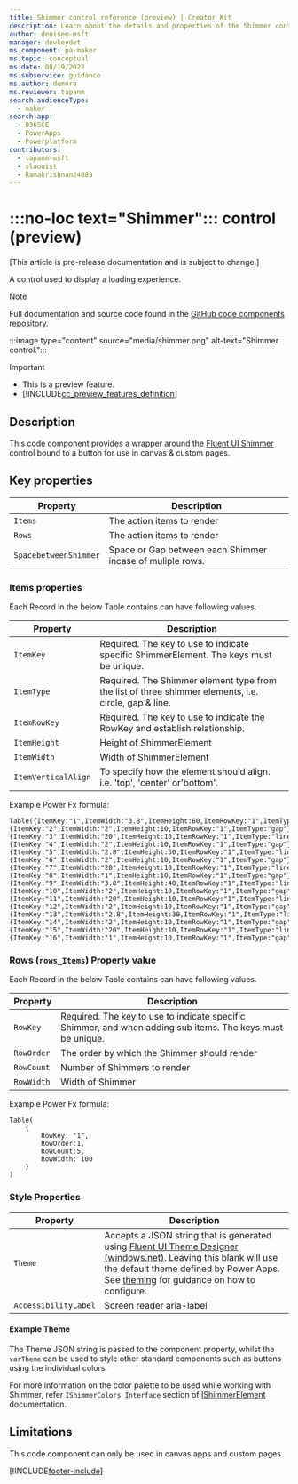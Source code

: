 ```yaml
---
title: Shimmer control reference (preview) | Creator Kit
description: Learn about the details and properties of the Shimmer control in the Creator Kit.
author: denisem-msft
manager: devkeydet
ms.component: pa-maker
ms.topic: conceptual
ms.date: 08/19/2022
ms.subservice: guidance
ms.author: demora
ms.reviewer: tapanm
search.audienceType: 
  - maker
search.app: 
  - D365CE
  - PowerApps
  - Powerplatform
contributors:
  - tapanm-msft
  - slaouist
  - Ramakrishnan24689
---
```


# :::no-loc text="Shimmer"::: control (preview)

[This article is pre-release documentation and is subject to change.]

A control used to display a loading experience.

> [!NOTE]
> Full documentation and source code found in the [GitHub code components repository](https://github.com/microsoft/powercat-code-components/tree/main/Shimmer).

:::image type="content" source="media/shimmer.png" alt-text="Shimmer control.":::

> [!IMPORTANT]
> - This is a preview feature.
> - [!INCLUDE[cc_preview_features_definition](../../includes/cc-preview-features-definition.md)]

## Description

This code component provides a wrapper around the [Fluent UI Shimmer](https://developer.microsoft.com/en-us/fluentui#/controls/web/shimmer) control bound to a button for use in canvas & custom pages.

## Key properties

| Property | Description |
| -------- | ----------- |
| `Items` | The action items to render |
| `Rows` | The action items to render |
| `SpacebetweenShimmer` | Space or Gap between each Shimmer incase of muliple rows. | 

### Items properties

Each Record in the below Table contains can have following values.

| Property | Description |
| -------- | ----------- |
| `ItemKey` | Required. The key to use to indicate specific ShimmerElement. The keys must be unique. |
| `ItemType` | Required. The Shimmer element type from the list of three shimmer elements, i.e. circle, gap & line. |
| `ItemRowKey` | Required. The key to use to indicate the RowKey and establish relationship. |
| `ItemHeight` | Height of ShimmerElement |
| `ItemWidth` | Width of ShimmerElement |
| `ItemVerticalAlign` | To specify how the element should align. i.e. 'top', 'center' or'bottom'. |

Example Power Fx formula:
```
Table({ItemKey:"1",ItemWidth:"3.8",ItemHeight:60,ItemRowKey:"1",ItemType:"circle"},{ItemKey:"2",ItemWidth:"2",ItemHeight:10,ItemRowKey:"1",ItemType:"gap"},{ItemKey:"3",ItemWidth:"20",ItemHeight:10,ItemRowKey:"1",ItemType:"line"},{ItemKey:"4",ItemWidth:"2",ItemHeight:10,ItemRowKey:"1",ItemType:"gap"},{ItemKey:"5",ItemWidth:"2.8",ItemHeight:30,ItemRowKey:"1",ItemType:"line"},{ItemKey:"6",ItemWidth:"2",ItemHeight:10,ItemRowKey:"1",ItemType:"gap"},{ItemKey:"7",ItemWidth:"20",ItemHeight:10,ItemRowKey:"1",ItemType:"line"},{ItemKey:"8",ItemWidth:"1",ItemHeight:10,ItemRowKey:"1",ItemType:"gap"},{ItemKey:"9",ItemWidth:"3.8",ItemHeight:40,ItemRowKey:"1",ItemType:"line"},{ItemKey:"10",ItemWidth:"2",ItemHeight:10,ItemRowKey:"1",ItemType:"gap"},{ItemKey:"11",ItemWidth:"20",ItemHeight:10,ItemRowKey:"1",ItemType:"line"},{ItemKey:"12",ItemWidth:"2",ItemHeight:10,ItemRowKey:"1",ItemType:"gap"},{ItemKey:"13",ItemWidth:"2.8",ItemHeight:30,ItemRowKey:"1",ItemType:"line"},{ItemKey:"14",ItemWidth:"2",ItemHeight:10,ItemRowKey:"1",ItemType:"gap"},{ItemKey:"15",ItemWidth:"20",ItemHeight:10,ItemRowKey:"1",ItemType:"line"},{ItemKey:"16",ItemWidth:"1",ItemHeight:10,ItemRowKey:"1",ItemType:"gap"})
```

### Rows (`rows_Items`) Property value

Each Record in the below Table contains can have following values.

| Property | Description |
| -------- | ----------- |
| `RowKey` | Required. The key to use to indicate specific Shimmer, and when adding sub items. The keys must be unique. |
| `RowOrder` | The order by which the Shimmer should render |
| `RowCount` | Number of Shimmers to render |
| `RowWidth` | Width of Shimmer |

Example Power Fx formula:
```
Table(
    {
        RowKey: "1",
        RowOrder:1,
        RowCount:5,
        RowWidth: 100
    }
)
```

### Style Properties

| Property | Description |
| -------- | ----------- |
| `Theme` | Accepts a JSON string that is generated using [Fluent UI Theme Designer (windows.net)](https://fabricweb.z5.web.core.windows.net/pr-deploy-site/refs/heads/master/theming-designer/). Leaving this blank will use the default theme defined by Power Apps. See [theming](theme.md) for guidance on how to configure. |
| `AccessibilityLabel` | Screen reader aria-label |

#### Example Theme

The Theme JSON string is passed to the component property, whilst the `varTheme` can be used to style other standard components such as buttons using the individual colors.

For more information on the color palette to be used while working with Shimmer, refer `IShimmerColors Interface` section of [IShimmerElement](https://developer.microsoft.com/en-us/fluentui#/controls/web/shimmer#IShimmerElement) documentation.

## Limitations

This code component can only be used in canvas apps and custom pages.


[!INCLUDE[footer-include](../../includes/footer-banner.md)]
